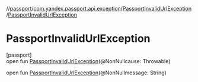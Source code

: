 //[passport](../../../index.md)/[com.yandex.passport.api.exception](../index.md)/[PassportInvalidUrlException](index.md)/[PassportInvalidUrlException](-passport-invalid-url-exception.md)

# PassportInvalidUrlException

[passport]\
open fun [PassportInvalidUrlException](-passport-invalid-url-exception.md)(@NonNullcause: Throwable)

open fun [PassportInvalidUrlException](-passport-invalid-url-exception.md)(@NonNullmessage: String)
